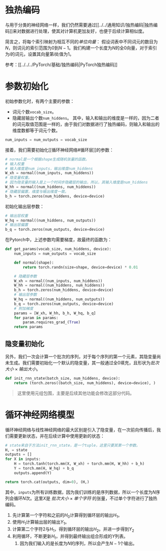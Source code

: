 # 独热编码
与用于分类的神经网络一样，我们仍然需要通过[[../../通用知识/独热编码|独热编码]]来对数据进行处理，使其对计算机更加友好，也便于后续计算相似度。

简言之，将每个索引映射为相互不同的*单位向量*： 假设词表中不同词元的数目为$N$，则词元的索引范围为0到$N-1$。我们构建一个长度为$N$的全0向量，对于索引为$i$的词元，设置其向量第$i$处值为1。

参考：[[../../../PyTorch/基础/独热编码|PyTorch独热编码]]

# 参数初始化
初始参数化时，有两个主要的参数：
- 词元个数`vocab_size`。
- 隐藏层输出个数`num_hiddens`。
其中，输入和输出的维度是一样的，因为二者的词元取值范围是一样的，由于我们对数据进行了独热编码，则输入和输出的维度数都等于词元个数。
```python
num_inputs = num_outputs = vocab_size
```
接着，我们需要初始化[[循环神经网络#循环层]]的参数：
```python
# normal是一个根据shape生成随机张量的函数。
# 输入权重
# 输入维度是num_inputs，输出维度num_hiddens
W_xh = normal((num_inputs, num_hiddens))
# 隐变量权重。
# 因为隐变量的输入是上一个时间步隐藏层的输出，所以，其输入维度是num_hiddens
W_hh = normal((num_hiddens, num_hiddens))
# 隐藏层偏置，维度与输出维度一致。
b_h = torch.zeros(num_hiddens, device=device)
```
初始化输出层参数：
```python
# 输出层权重
W_hq = normal((num_hiddens, num_outputs))
# 输出层偏置
b_q = torch.zeros(num_outputs, device=device)
```

在Pytorch中，上述参数均需要梯度，故最终的函数为：
```python
def get_params(vocab_size, num_hiddens, device):
    num_inputs = num_outputs = vocab_size

    def normal(shape):
        return torch.randn(size=shape, device=device) * 0.01

    # 隐藏层参数
    W_xh = normal((num_inputs, num_hiddens))
    W_hh = normal((num_hiddens, num_hiddens))
    b_h = torch.zeros(num_hiddens, device=device)
    # 输出层参数
    W_hq = normal((num_hiddens, num_outputs))
    b_q = torch.zeros(num_outputs, device=device)
    # 附加梯度
    params = [W_xh, W_hh, b_h, W_hq, b_q]
    for param in params:
        param.requires_grad_(True)
    return params
```


## 隐变量初始化
另外，我们一次会计算一个批次的序列，对于每个序列的第一个元素，其隐变量尚未生成。我们需要初始化一个默认的隐变量，其一般通过全0填充，且形状为$批次大小 \times 输出大小$。
```python
def init_rnn_state(batch_size, num_hiddens, device):
    return (torch.zeros((batch_size, num_hiddens), device=device), )
```

> 这里使用元组包围，主要是后续其他功能会修改这部分代码。
# 循环神经网络模型
循环神经网络与线性神经网络的最大区别是引入了隐变量，在一次前向传播后，我们需要更新状态，并在后续计算中使用更新的状态：
```python
# state来自于方法init_rnn_state，是一个tuple，这里只要其第一个参数。
H, = state
outputs = []
for X in inputs:
	H = torch.tanh(torch.mm(X, W_xh) + torch.mm(H, W_hh) + b_h)
	Y = torch.mm(H, W_hq) + b_q
    outputs.append(Y)

return torch.cat(outputs, dim=0), (H,)
```

其中，`inputs`为所有训练数据，因为我们训练的是序列数据，所以一个长度为$N$序列会循环$N$次。这里$X$是 $批次大小 \times 单个字符$ 的张量，不过单个字符进行了独热编码。
1. 先计算第一个字符和之前的$H_0$计算得到循环层的输出$H_1$。
2. 使用$H_1$计算输出层的输出$Y_1$。
3. 计算第二个字符$2$与$H_1$，得到循环层的输出$H_2$。并进一步得到$Y_2$
4. 利用循环，不断更新$H_t$，并得到最终输出组合形成的$Y$列表。
	1. 因为我们输入的是长度为$N$的序列，所以会产生$N-1$个输出。
